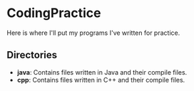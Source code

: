 # CodingPractice
Here is where I'll put my programs I've written for practice.
## Directories
* **java**: Contains files written in Java and their compile files.
* **cpp**: Contains files written in C++ and their compile files.
